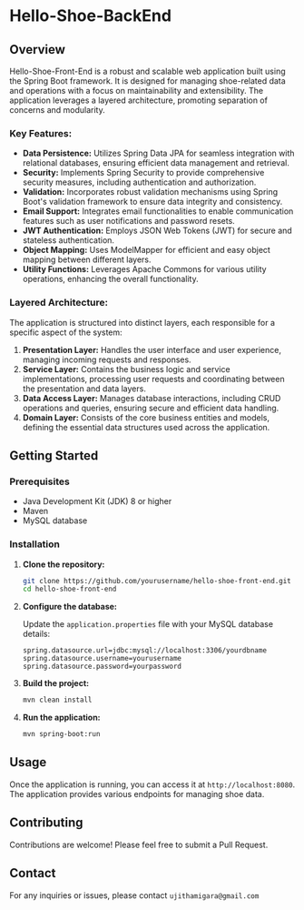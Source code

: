 
# Hello-Shoe-BackEnd

## Overview

Hello-Shoe-Front-End is a robust and scalable web application built using the Spring Boot framework. It is designed for managing shoe-related data and operations with a focus on maintainability and extensibility. The application leverages a layered architecture, promoting separation of concerns and modularity.

### Key Features:

- **Data Persistence:** Utilizes Spring Data JPA for seamless integration with relational databases, ensuring efficient data management and retrieval.
- **Security:** Implements Spring Security to provide comprehensive security measures, including authentication and authorization.
- **Validation:** Incorporates robust validation mechanisms using Spring Boot's validation framework to ensure data integrity and consistency.
- **Email Support:** Integrates email functionalities to enable communication features such as user notifications and password resets.
- **JWT Authentication:** Employs JSON Web Tokens (JWT) for secure and stateless authentication.
- **Object Mapping:** Uses ModelMapper for efficient and easy object mapping between different layers.
- **Utility Functions:** Leverages Apache Commons for various utility operations, enhancing the overall functionality.

### Layered Architecture:

The application is structured into distinct layers, each responsible for a specific aspect of the system:

1. **Presentation Layer:** Handles the user interface and user experience, managing incoming requests and responses.
2. **Service Layer:** Contains the business logic and service implementations, processing user requests and coordinating between the presentation and data layers.
3. **Data Access Layer:** Manages database interactions, including CRUD operations and queries, ensuring secure and efficient data handling.
4. **Domain Layer:** Consists of the core business entities and models, defining the essential data structures used across the application.

## Getting Started

### Prerequisites

- Java Development Kit (JDK) 8 or higher
- Maven
- MySQL database

### Installation

1. **Clone the repository:**

    ```sh
    git clone https://github.com/yourusername/hello-shoe-front-end.git
    cd hello-shoe-front-end
    ```

2. **Configure the database:**

    Update the `application.properties` file with your MySQL database details:

    ```properties
    spring.datasource.url=jdbc:mysql://localhost:3306/yourdbname
    spring.datasource.username=yourusername
    spring.datasource.password=yourpassword
    ```

3. **Build the project:**

    ```sh
    mvn clean install
    ```

4. **Run the application:**

    ```sh
    mvn spring-boot:run
    ```

## Usage

Once the application is running, you can access it at `http://localhost:8080`. The application provides various endpoints for managing shoe data.

## Contributing

Contributions are welcome! Please feel free to submit a Pull Request.

## Contact

For any inquiries or issues, please contact `ujithamigara@gmail.com`
